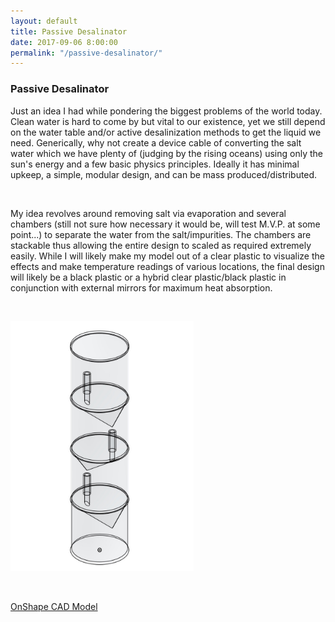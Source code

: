 ```yaml
---
layout: default
title: Passive Desalinator
date: 2017-09-06 8:00:00
permalink: "/passive-desalinator/"
---
```


<style>
img {max-height: 400px;}
</style>


<section class="portfolio-page" style="background-image: url(/assets/img/portfolio/passive-desalinator/background.jpg);">

<div class="portfolio-content" markdown="1">

### Passive Desalinator

Just an idea I had while pondering the biggest problems of the world today.
Clean water is hard to come by but vital to our existence, yet we still depend
on the water table and/or active desalinization methods to get the liquid we 
need. Generically, why not create a device cable of converting the salt water
which we have plenty of (judging by the rising oceans) using only the sun's 
energy and a few basic physics principles. Ideally it has minimal upkeep, a 
simple, modular design, and can be mass produced/distributed.

<br>

My idea revolves around removing salt via evaporation and several chambers
(still not sure how necessary it would be, will test M.V.P. at some point...)
to separate the water from the salt/impurities. The chambers are stackable thus
allowing the entire design to scaled as required extremely easily. While I will
likely make my model out of a clear plastic to visualize the effects and make 
temperature readings of various locations, the final design will likely be a
black plastic or a hybrid clear plastic/black plastic in conjunction with
external mirrors for maximum heat absorption.

<br>

![Model](/assets/img/portfolio/passive-desalinator/model.jpg)

<br>

[OnShape CAD Model](https://cad.onshape.com/documents/3e6c5b9ca36020cec9ba2b16/w/1b8e064f76882421a1d7f45e/e/b758c1f920d969a825c9ae32)

</div>

</section>